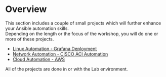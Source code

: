 # Overview

This section includes a couple of small projects which will further enhance your Ansible automation skills.  
Depending on the length or the focus of the workshop, you will do one or more of these projects.

* [Linux Automation - Grafana Deployment](grafana-project.md)
* [Network Automation - CISCO ACI Automation](apic-project.md)
* [Cloud Automation - AWS](aws-project.md)

All of the projects are done in or with the Lab environment.
